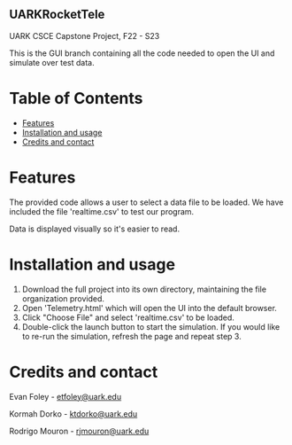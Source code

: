 ## UARKRocketTele
UARK CSCE Capstone Project, F22 - S23

This is the GUI branch containing all the code needed to open the UI and simulate over test data.

# Table of Contents

- [Features](#features)
- [Installation and usage](#installation_and_usage)
- [Credits and contact](#credits_and_contact)

# Features

The provided code allows a user to select a data file to be loaded. We have included the file 'realtime.csv' to test our program. 

Data is displayed visually so it's easier to read.

# Installation and usage

1) Download the full project into its own directory, maintaining the file organization provided.
2) Open 'Telemetry.html' which will open the UI into the default browser.
3) Click "Choose File" and select 'realtime.csv' to be loaded.
4) Double-click the launch button to start the simulation. If you would like to re-run the simulation, refresh the page and repeat step 3.

# Credits and contact

Evan Foley - etfoley@uark.edu

Kormah Dorko - ktdorko@uark.edu

Rodrigo Mouron - rjmouron@uark.edu
